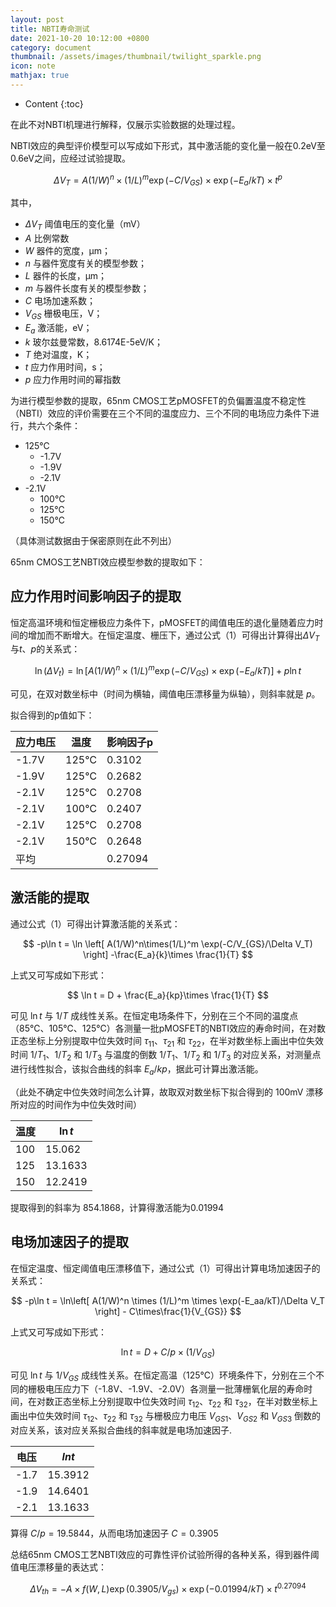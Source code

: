 ```yaml
---
layout: post
title: NBTI寿命测试
date: 2021-10-20 10:12:00 +0800
category: document
thumbnail: /assets/images/thumbnail/twilight_sparkle.png
icon: note
mathjax: true
---
```


* Content
{:toc}

在此不对NBTI机理进行解释，仅展示实验数据的处理过程。

<!--more-->


NBTI效应的典型评价模型可以写成如下形式，其中激活能的变化量一般在0.2eV至0.6eV之间，应经过试验提取。

$$
\Delta V_T = A (1/W)^n \times (1/L)^m \exp(-C/V_{GS}) \times \exp(-E_a/kT)\times t^p
$$

其中，

* $\Delta V_T$ 阈值电压的变化量（mV）
* $A$ 比例常数
* $W$ 器件的宽度，μm；
* $n$ 与器件宽度有关的模型参数；
* $L$ 器件的长度，μm；
* $m$ 与器件长度有关的模型参数；
* $C$ 电场加速系数；
* $V_{GS}$ 栅极电压，V；
* $E_a$ 激活能，eV；
* $k$ 玻尔兹曼常数，8.6174E-5eV/K；
* $T$ 绝对温度，K；
* $t$ 应力作用时间，s；
* $p$ 应力作用时间的幂指数

为进行模型参数的提取，65nm CMOS工艺pMOSFET的负偏置温度不稳定性（NBTI）效应的评价需要在三个不同的温度应力、三个不同的电场应力条件下进行，共六个条件：

* 125℃
  * -1.7V
  * -1.9V
  * -2.1V
* -2.1V
  * 100℃
  * 125℃
  * 150℃

（具体测试数据由于保密原则在此不列出）

65nm CMOS工艺NBTI效应模型参数的提取如下：

## 应力作用时间影响因子的提取

恒定高温环境和恒定栅极应力条件下，pMOSFET的阈值电压的退化量随着应力时间的增加而不断增大。在恒定温度、栅压下，通过公式（1）可得出计算得出$\Delta V_T$与$t$、$p$的关系式：

$$
\ln(\Delta V_t) = \ln \left[ A (1/W)^n \times (1/L)^m \exp(-C/V_{GS}) \times \exp(-E_a/kT) \right] + p\ln t
$$

可见，在双对数坐标中（时间为横轴，阈值电压漂移量为纵轴），则斜率就是 $p$。

拟合得到的p值如下：

|应力电压|温度|影响因子p|
|------|----|------|
|-1.7V|125℃|0.3102|
|-1.9V|125℃|0.2682|
|-2.1V|125℃|0.2708|
|-2.1V|100℃|0.2407|
|-2.1V|125℃|0.2708|
|-2.1V|150℃|0.2648|
|平均||0.27094|


## 激活能的提取

通过公式（1）可得出计算激活能的关系式：

$$
-p\ln t = \ln \left[ A(1/W)^n\times(1/L)^m \exp(-C/V_{GS}/\Delta V_T) \right] -\frac{E_a}{k}\times \frac{1}{T}
$$

上式又可写成如下形式：

$$
\ln t = D + \frac{E_a}{kp}\times \frac{1}{T}
$$

可见 $\ln t$ 与 $1/T$ 成线性关系。在恒定电场条件下，分别在三个不同的温度点（85℃、105℃、125℃）各测量一批pMOSFET的NBTI效应的寿命时间，在对数正态坐标上分别提取中位失效时间 $\tau_{11}$、$\tau_{21}$ 和 $\tau_{22}$，在半对数坐标上画出中位失效时间 $1/T_1$、$1/T_2$ 和 $1/T_3$ 与温度的倒数 $1/T_1$、$1/T_2$ 和 $1/T_3$ 的对应关系，对测量点进行线性拟合，该拟合曲线的斜率 $E_a/kp$，据此可计算出激活能。

（此处不确定中位失效时间怎么计算，故取双对数坐标下拟合得到的 100mV 漂移所对应的时间作为中位失效时间）

|温度|$\ln t$|
|---|------|
|100|15.062|
|125|13.1633|
|150|12.2419|

提取得到的斜率为 854.1868，计算得激活能为0.01994

## 电场加速因子的提取

在恒定温度、恒定阈值电压漂移值下，通过公式（1）可得出计算电场加速因子的关系式：

$$
-p\ln t = \ln\left[ A(1/W)^n \times (1/L)^m \times \exp(-E_aa/kT)/\Delta V_T \right] - C\times\frac{1}{V_{GS}}
$$

上式又可写成如下形式：

$$
\ln t = D+C/p\times (1/V_{GS})
$$

可见 $\ln t$ 与 $1/V_{GS}$ 成线性关系。在恒定高温（125℃）环境条件下，分别在三个不同的栅极电压应力下（-1.8V、-1.9V、-2.0V）各测量一批薄栅氧化层的寿命时间，在对数正态坐标上分别提取中位失效时间 $\tau_{12}$、$\tau_{22}$ 和 $\tau_{32}$，在半对数坐标上画出中位失效时间 $\tau_{12}$、$\tau_{22}$ 和 $\tau_{32}$ 与栅极应力电压 $V_{GS1}$、$V_{GS2}$ 和 $V_{GS3}$ 倒数的对应关系，该对应关系拟合曲线的斜率就是电场加速因子. 

|电压|$ln t$|
|---|------|
|-1.7|15.3912|
|-1.9|14.6401|
|-2.1|13.1633|

算得 $C/p = 19.5844$，从而电场加速因子 $C=0.3905$

总结65nm CMOS工艺NBTI效应的可靠性评价试验所得的各种关系，得到器件阈值电压漂移量的表达式：

$$
\Delta V_{th} = -A \times f(W,L) \exp(0.3905/V_{gs}) \times \exp(-0.01994/kT)\times t^{0.27094}
$$